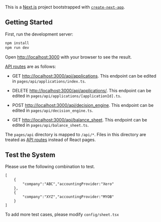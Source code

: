 This is a [Next.js](https://nextjs.org/) project bootstrapped with [`create-next-app`](https://github.com/vercel/next.js/tree/canary/packages/create-next-app).

## Getting Started

First, run the development server:

```bash
npm install
npm run dev
```

Open [http://localhost:3000](http://localhost:3000) with your browser to see the result.


[API routes](https://nextjs.org/docs/api-routes/introduction) are as follows:
* GET [http://localhost:3000/api/applications](http://localhost:3000/api/applications). This endpoint can be edited in `pages/api/applications/index.ts`.

* DELETE [http://localhost:3000/api/applications/<applicationId>](http://localhost:3000/api/applications/<applicationId>). This endpoint can be edited in `pages/api/applications/[applicationId].ts`.

* POST [http://localhost:3000/api/decision_engine](http://localhost:3000/api/decision_engine). This endpoint can be edited in `pages/api/decision_engine.ts`.

* GET [http://localhost:3000/api/balance_sheet](http://localhost:3000/api/balance_sheet). This endpoint can be edited in `pages/api/balance_sheet.ts`.

The `pages/api` directory is mapped to `/api/*`. Files in this directory are treated as [API routes](https://nextjs.org/docs/api-routes/introduction) instead of React pages.


## Test the System

Please use the following combination to test.

```
[
    {
        "company":"ABC","accountingProvider:"Xero"
    },
    {
        "company":"XYZ","accountingProvider:"MYOB"
    }
]
```
To add more test cases, please modify `config/sheet.tsx`
